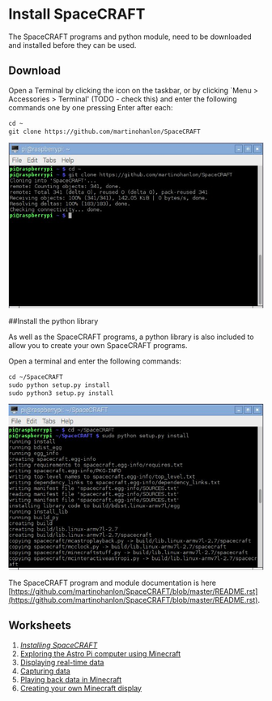# Install SpaceCRAFT

The SpaceCRAFT programs and python module, need to be downloaded and installed before they can be used.

## Download

Open a Terminal by clicking the icon on the taskbar, or by clicking `Menu > Accessories > Terminal' (TODO - check this) and enter the following commands one by one pressing Enter after each:

```
cd ~
git clone https://github.com/martinohanlon/SpaceCRAFT
```

![Downloading SpaceCRAFT](../images/downloadspacecraft.jpg)

##Install the python library

As well as the SpaceCRAFT programs, a python library is also included to allow you to create your own SpaceCRAFT programs.

Open a terminal and enter the following commands:

```
cd ~/SpaceCRAFT
sudo python setup.py install
sudo python3 setup.py install
```

![Installing SpaceCRAFT](../images/installspacecraft.jpg)

The SpaceCRAFT program and module documentation is here [https://github.com/martinohanlon/SpaceCRAFT/blob/master/README.rst](https://github.com/martinohanlon/SpaceCRAFT/blob/master/README.rst).

## Worksheets
1. *[Installing SpaceCRAFT](worksheets/installspacecraft.md)*
2. [Exploring the Astro Pi computer using Minecraft](worksheets/interactiveastropi.md)
3. [Displaying real-time data](worksheets/displayingrealtimedata.md)
4. [Capturing data](worksheets/capturingdata.md)
5. [Playing back data in Minecraft](worksheets/playbackdata.md)
6. [Creating your own Minecraft display](worksheets/minecraftdisplay.md)
